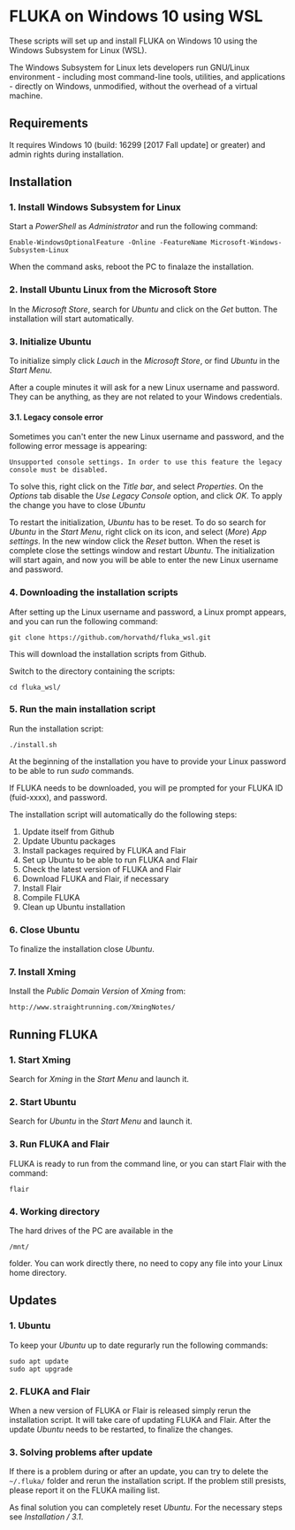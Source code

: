# FLUKA on Windows 10 using WSL
These scripts will set up and install FLUKA on Windows 10 using the Windows Subsystem for Linux (WSL).

The Windows Subsystem for Linux lets developers run GNU/Linux environment - including most command-line tools, utilities, and applications - directly on Windows, unmodified, without the overhead of a virtual machine.

## Requirements
It requires Windows 10 (build: 16299 [2017 Fall update] or greater) and admin rights during installation.

## Installation

### 1. Install Windows Subsystem for Linux
Start a *PowerShell* as *Administrator* and run the following command:

    Enable-WindowsOptionalFeature -Online -FeatureName Microsoft-Windows-Subsystem-Linux

When the command asks, reboot the PC to finalaze the installation.

### 2. Install Ubuntu Linux from the Microsoft Store
In the *Microsoft Store*, search for *Ubuntu* and click on the *Get* button. The installation will start automatically.

### 3. Initialize Ubuntu
To initialize simply click *Lauch* in the *Microsoft Store*, or find *Ubuntu* in the *Start Menu*.

After a couple minutes it will ask for a new Linux username and password. They can be anything, as they are not related to your Windows credentials.

#### 3.1. Legacy console error
Sometimes you can't enter the new Linux username and password, and the following error message is appearing:

    Unsupported console settings. In order to use this feature the legacy console must be disabled.
    
To solve this, right click on the *Title bar*, and select *Properties*. On the *Options* tab disable the *Use Legacy Console* option, and click *OK*. To apply the change you have to close *Ubuntu*

To restart the initialization, *Ubuntu* has to be reset. To do so search for *Ubuntu* in the *Start Menu*, right click on its icon, and select (*More*) *App settings*. In the new window click the *Reset* button. When the reset is complete close the settings window and restart *Ubuntu*. The initialization will start again, and now you will be able to enter the new Linux username and password.

### 4. Downloading the installation scripts
After setting up the Linux username and password, a Linux prompt appears, and you can run the following command:

    git clone https://github.com/horvathd/fluka_wsl.git

This will download the installation scripts from Github.

Switch to the directory containing the scripts:

    cd fluka_wsl/

### 5. Run the main installation script
Run the installation script:

    ./install.sh

At the beginning of the installation you have to provide your Linux password to be able to run *sudo* commands.

If FLUKA needs to be downloaded, you will pe prompted for your FLUKA ID (fuid-xxxx), and password.

The installation script will automatically do the following steps:
1. Update itself from Github
2. Update Ubuntu packages
3. Install packages required by FLUKA and Flair
4. Set up Ubuntu to be able to run FLUKA and Flair
4. Check the latest version of FLUKA and Flair
5. Download FLUKA and Flair, if necessary
6. Install Flair
7. Compile FLUKA
8. Clean up Ubuntu installation

### 6. Close Ubuntu
To finalize the installation close *Ubuntu*.

### 7. Install Xming
Install the *Public Domain Version* of *Xming* from:

    http://www.straightrunning.com/XmingNotes/

## Running FLUKA

### 1. Start Xming
Search for *Xming* in the *Start Menu* and launch it.

### 2. Start Ubuntu
Search for *Ubuntu* in the *Start Menu* and launch it.

### 3. Run FLUKA and Flair
FLUKA is ready to run from the command line, or you can start Flair with the command:

    flair
    
### 4. Working directory
The hard drives of the PC are available in the

    /mnt/
    
folder. You can work directly there, no need to copy any file into your Linux home directory.

## Updates

### 1. Ubuntu
To keep your *Ubuntu* up to date regurarly run the following commands:

    sudo apt update
    sudo apt upgrade
    
### 2. FLUKA and Flair
When a new version of FLUKA or Flair is released simply rerun the installation script. It will take care of updating FLUKA and Flair. After the update *Ubuntu* needs to be restarted, to finalize the changes.

### 3. Solving problems after update
If there is a problem during or after an update, you can try to delete the `~/.fluka/` folder and rerun the installation script. If the problem still presists, please report it on the FLUKA mailing list.

As final solution you can completely reset *Ubuntu*. For the necessary steps see *Installation / 3.1*.
